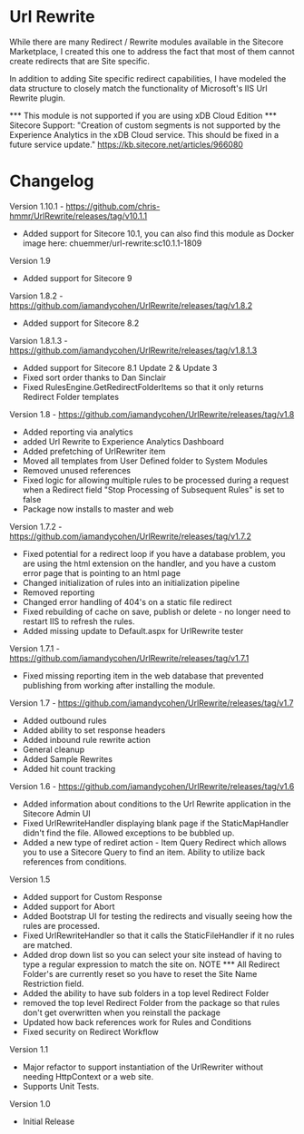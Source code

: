 Url Rewrite
===========

While there are many Redirect / Rewrite modules available in the Sitecore Marketplace, I created this one to address the fact that most of them cannot create redirects that are Site specific.

In addition to adding Site specific redirect capabilities, I have modeled the data structure to closely match the functionality of Microsoft's IIS Url Rewrite plugin.

*** This module is not supported if you are using xDB Cloud Edition ***
Sitecore Support: "Creation of custom segments is not supported by the Experience Analytics in the xDB Cloud service. This should be fixed in a future service update." https://kb.sitecore.net/articles/966080


Changelog
=========

Version 1.10.1 - https://github.com/chris-hmmr/UrlRewrite/releases/tag/v10.1.1
* Added support for Sitecore 10.1, you can also find this module as Docker image here: chuemmer/url-rewrite:sc10.1.1-1809

Version 1.9
* Added support for Sitecore 9

Varsion 1.8.2 - https://github.com/iamandycohen/UrlRewrite/releases/tag/v1.8.2
* Added support for Sitecore 8.2

Varsion 1.8.1.3 - https://github.com/iamandycohen/UrlRewrite/releases/tag/v1.8.1.3
* Added support for Sitecore 8.1 Update 2 & Update 3
* Fixed sort order thanks to Dan Sinclair
* Fixed RulesEngine.GetRedirectFolderItems so that it only returns Redirect Folder templates

Version 1.8 - https://github.com/iamandycohen/UrlRewrite/releases/tag/v1.8
* Added reporting via analytics
* added Url Rewrite to Experience Analytics Dashboard
* Added prefetching of UrlRewriter item
* Moved all templates from User Defined folder to System Modules
* Removed unused references
* Fixed logic for allowing multiple rules to be processed during a request when a Redirect field "Stop Processing of Subsequent Rules" is set to false
* Package now installs to master and web

Version 1.7.2 - https://github.com/iamandycohen/UrlRewrite/releases/tag/v1.7.2
* Fixed potential for a redirect loop if you have a database problem, you are using the html extension on the handler, and you have a custom error page that is pointing to an html page
* Changed initialization of rules into an initialization pipeline
* Removed reporting
* Changed error handling of 404's on a static file redirect
* Fixed rebuilding of cache on save, publish or delete - no longer need to restart IIS to refresh the rules.
* Added missing update to Default.aspx for UrlRewrite tester

Version 1.7.1 - https://github.com/iamandycohen/UrlRewrite/releases/tag/v1.7.1
* Fixed missing reporting item in the web database that prevented publishing from working after installing the module.

Version 1.7 - https://github.com/iamandycohen/UrlRewrite/releases/tag/v1.7
* Added outbound rules
* Added ability to set response headers
* Added inbound rule rewrite action
* General cleanup
* Added Sample Rewrites
* Added hit count tracking

Version 1.6 - https://github.com/iamandycohen/UrlRewrite/releases/tag/v1.6
* Added information about conditions to the Url Rewrite application in the Sitecore Admin UI
* Fixed UrlRewriteHandler displaying blank page if the StaticMapHandler didn't find the file. Allowed exceptions to be bubbled up.
* Added a new type of rediret action - Item Query Redirect which allows you to use a Sitecore Query to find an item.  Ability to utilize back references from conditions.

Version 1.5
* Added support for Custom Response
* Added support for Abort
* Added Bootstrap UI for testing the redirects and visually seeing how the rules are processed.
* Fixed UrlRewriteHandler so that it calls the StaticFileHandler if it no rules are matched. 
* Added drop down list so you can select your site instead of having to type a regular expression to match the site on.  NOTE *** All Redirect Folder's are currently reset so you have to reset the Site Name Restriction field.
* Added the ability to have sub folders in a top level Redirect Folder
* removed the top level Redirect Folder from the package so that rules don't get overwritten when you reinstall the package
* Updated how back references work for Rules and Conditions
* Fixed security on Redirect Workflow

Version 1.1
* Major refactor to support instantiation of the UrlRewriter without needing HttpContext or a web site.  
* Supports Unit Tests.

Version 1.0
* Initial Release
